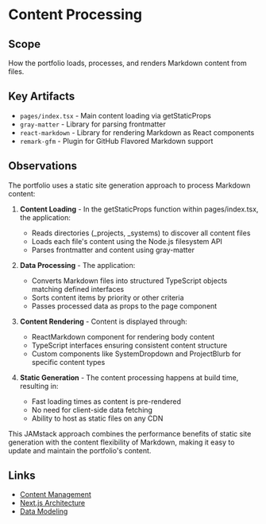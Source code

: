 # Content Processing

## Scope
How the portfolio loads, processes, and renders Markdown content from files.

## Key Artifacts
- `pages/index.tsx` - Main content loading via getStaticProps
- `gray-matter` - Library for parsing frontmatter
- `react-markdown` - Library for rendering Markdown as React components
- `remark-gfm` - Plugin for GitHub Flavored Markdown support

## Observations
The portfolio uses a static site generation approach to process Markdown content:

1. **Content Loading** - In the getStaticProps function within pages/index.tsx, the application:
   - Reads directories (_projects, _systems) to discover all content files
   - Loads each file's content using the Node.js filesystem API
   - Parses frontmatter and content using gray-matter

2. **Data Processing** - The application:
   - Converts Markdown files into structured TypeScript objects matching defined interfaces
   - Sorts content items by priority or other criteria
   - Passes processed data as props to the page component

3. **Content Rendering** - Content is displayed through:
   - ReactMarkdown component for rendering body content
   - TypeScript interfaces ensuring consistent content structure
   - Custom components like SystemDropdown and ProjectBlurb for specific content types

4. **Static Generation** - The content processing happens at build time, resulting in:
   - Fast loading times as content is pre-rendered
   - No need for client-side data fetching
   - Ability to host as static files on any CDN

This JAMstack approach combines the performance benefits of static site generation with the content flexibility of Markdown, making it easy to update and maintain the portfolio's content.

## Links
- [Content Management](./index.md)
- [Next.js Architecture](../architecture/index.md)
- [Data Modeling](../data-modeling/index.md)